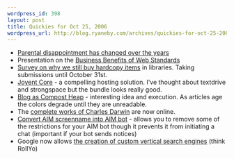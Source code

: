 ```yaml
--- 
wordpress_id: 398
layout: post
title: Quickies for Oct 25, 2006
wordpress_url: http://blog.ryaneby.com/archives/quickies-for-oct-25-2006/
---
```

<ul>
<li><a href="http://www.1060.org/blogxter/entry?publicid=D4460E7C0044D9CEE38806AEC4CBC5C9">Parental disappointment has changed over the years</a></li>
<li>Presentation on the <a href="http://boagworld.com/standards/">Business Benefits of Web Standards</a></li>
<li><a href="http://www.kaconsult.com/library">Survey on why we still buy hardcopy items</a> in libraries. Taking submissions until October 31st.</li>
<li><a href="http://joyeur.com/2006/10/13/introducing-joyent-core">Joyent Core</a> - a compelling hosting solution. I've thought about textdrive and strongspace but the bundle looks really good.</li>
<li><a href="http://www.shauninman.com/post/about/the_heap/">Blog as Compost Heap</a> - interesting idea and execution. As articles age the colors degrade until they are unreadable.</li>
<li>The <a href="http://darwin-online.org.uk/">complete works of Charles Darwin</a> are now online.</li>
<li><a href="http://developer.aim.com/botMain.jsp">Convert AIM screenname into AIM bot</a> - allows you to remove some of the restrictions for your AIM bot though it prevents it from initiating a chat (important if your bot sends notices)</li>
<li>Google now allows <a href="http://www.google.com/coop/cse/overview">the creation of custom vertical search engines</a> (think RollYo)</li>
</ul>
